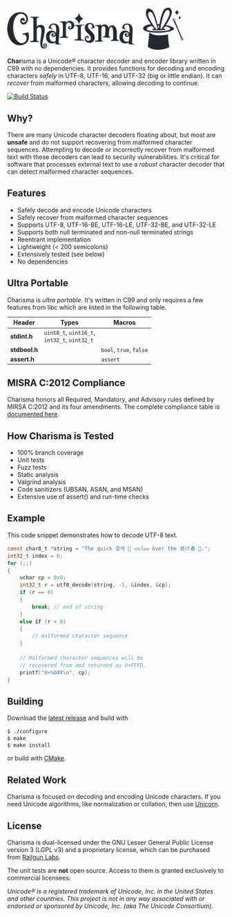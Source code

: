 ﻿<picture>
  <source media="(prefers-color-scheme: dark)" srcset=".github/charisma-dark.svg">
  <source media="(prefers-color-scheme: light)" srcset=".github/charisma.svg">
  <img alt="Charisma" src=".github/charisma.svg" width="408px">
</picture>

**Char**isma is a Unicode® character decoder and encoder library written in C99 with no dependencies.
It provides functions for decoding and encoding characters _safely_ in UTF-8, UTF-16, and UTF-32 (big or little endian).
It can _recover_ from malformed characters, allowing decoding to continue.

[![Build Status](https://github.com/railgunlabs/charisma/actions/workflows/build.yml/badge.svg)](https://github.com/railgunlabs/charisma/actions/workflows/build.yml)

## Why?

There are many Unicode character decoders floating about, but most are **unsafe** and do not support recovering from malformed character sequences.
Attempting to decode or incorrectly recover from malformed text with these decoders can lead to security vulnerabilities.
It's critical for software that processes external text to use a _robust_ character decoder that can detect malformed character sequences.

## Features

* Safely decode and encode Unicode characters
* Safely recover from malformed character sequences
* Supports UTF-8, UTF-16-BE, UTF-16-LE, UTF-32-BE, and UTF-32-LE
* Supports both null terminated and non-null terminated strings
* Reentrant implementation
* Lightweight (< 200 semicolons)
* Extensively tested (see below)
* No dependencies

## Ultra Portable

Charisma is _ultra portable_.
It's written in C99 and only requires a few features from libc which are listed in the following table.

| Header | Types | Macros |
| --- | --- | --- |
| **stdint.h** | `uint8_t`, `uint16_t`, <br/> `int32_t`, `uint32_t` | |
| **stdbool.h** | |  `bool`, `true`, `false` |
| **assert.h** | |  `assert` |

## MISRA C:2012 Compliance

Charisma honors all Required, Mandatory, and Advisory rules defined by MIRSA C:2012 and its four amendments.
The complete compliance table is [documented here](https://railgunlabs.com/charisma/manual/misra-compliance/).

## How Charisma is Tested

* 100% branch coverage
* Unit tests
* Fuzz tests
* Static analysis
* Valgrind analysis
* Code sanitizers (UBSAN, ASAN, and MSAN)
* Extensive use of assert() and run-time checks

## Example

This code snippet demonstrates how to decode UTF-8 text.

```c
const char8_t *string = "The quick 갈색 🦊 กระโดด över the 怠け者 🐶.";
int32_t index = 0;
for (;;)
{
    uchar cp = 0x0;
    int32_t r = utf8_decode(string, -1, &index, &cp);
    if (r == 0)
    {
        break; // end of string
    }
    else if (r < 0)
    {
        // malformed character sequence
    }

    // Malformed character sequences will be
    // recovered from and returned as U+FFFD.
    printf("U+%04X\n", cp);
}
```

## Building

Download the [latest release](https://github.com/railgunlabs/charisma/releases/) and build with

```
$ ./configure
$ make
$ make install
```

or build with [CMake](https://cmake.org/).

## Related Work

Charisma is focused on decoding and encoding Unicode characters.
If you need Unicode algorithms, like normalization or collation, then use [Unicorn](https://github.com/railgunlabs/unicorn).

## License

Charisma is dual-licensed under the GNU Lesser General Public License version 3 (LGPL v3) and a proprietary license, which can be purchased from [Railgun Labs](https://railgunlabs.com/charisma/license/).

The unit tests are **not** open source.
Access to them is granted exclusively to commercial licensees.

_Unicode® is a registered trademark of Unicode, Inc. in the United States and other countries. This project is not in any way associated with or endorsed or sponsored by Unicode, Inc. (aka The Unicode Consortium)._
